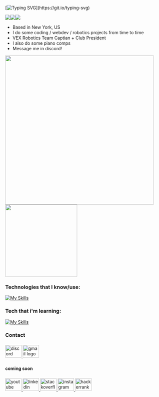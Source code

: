 
[![Typing SVG](https://readme-typing-svg.herokuapp.com?font=Chivo+Mono&weight=200&size=30&duration=700&pause=300&color=80BDF7&background=182431&vCenter=true&multiline=true&repeat=false&random=false&width=875&height=245&lines=Hi!+I'm+Ray+%7C+%E5%93%88%E5%96%BD%EF%BC%81%E6%88%91%E5%8F%AB%E5%94%90%E7%91%9E;15%2C+soph+year+HS+%7C+Dev.+%2B+Piano+%2B+Research;Python+%2B+Java+%2B+CPP;Studying+for+USACO+and+learning+ReactJS;%E4%BC%9A%E8%AF%B4%E4%B8%AD%E6%96%87++(%E7%AE%80%E4%BD%93only);message+me!+%E7%BB%99%E6%88%91%E5%8F%91%E6%B6%88%E6%81%AF!)](https://git.io/typing-svg)

<!-- [![Typing SVG](https://readme-typing-svg.herokuapp.com?font=Chivo+Mono&weight=200&size=40&duration=4000&pause=1000&color=A0C3DC&width=435&height=102&lines=Hi!+I'm+Ray;%E4%BD%A0%E5%A5%BD%EF%BC%81%E6%88%91%E5%8F%AB%E5%94%90%E7%91%9E;Student+%2B+Developer+%2B+Pianist+%2B+Engineer;Python+%2B+Java+%2B+CPP+;%E4%BC%9A%E8%AF%B4%E4%B8%AD%E6%96%87%EF%BC%88%E7%AE%80%E4%BD%93%EF%BC%89;Message+me!++%E7%BB%99%E6%88%91%E5%8F%91%E6%B6%88%E6%81%AF%EF%BC%81)](https://git.io/typing-svg) -->


<section>
<img src="https://komarev.com/ghpvc/?username=Ray0716&color=blueviolet&style=for-the-badge" style="float:left">
<img src="https://img.shields.io/github/followers/Ray0716?style=for-the-badge" style="float:left">
<img src="https://img.shields.io/github/last-commit/Ray0716/Ray0716?style=for-the-badge" style="float:left">
</section>

<br>

<div styles="display:inline-block">


* Based in New York, US <br>
* I do some coding / webdev / robotics projects from time to time <br>
* VEX Robotics Team Captian + Club President <br>
* I also do some piano comps<br>
* Message me in discord!<br>

  


  
</div>

<img src="http://github-profile-summary-cards.vercel.app/api/cards/profile-details?username=Ray0716&theme=transparent" width="475"/> <img src="http://github-profile-summary-cards.vercel.app/api/cards/productive-time?username=Ray0716&theme=transparent&utcOffset=8" width="230"/>

### Technologies that I know/use:

[![My Skills](https://skillicons.dev/icons?i=python,java,html,css,arduino,github,git,stackoverflow,md,vscode,unity)](https://skillicons.dev)

### Tech that i'm learning:

[![My Skills](https://skillicons.dev/icons?i=js,cpp,cs,nodejs,express)](https://skillicons.dev)





<h3 align="left">Contact</h3>

###

<div align="left">
  <a href="https://discord.com/users/866143814698532894" target="_blank">
    <img src="https://raw.githubusercontent.com/maurodesouza/profile-readme-generator/master/src/assets/icons/social/discord/default.svg" width="52" height="40" alt="discord logo"  />
  </a>
  <a href="https://mailto:raytang11792@gmail.com" target="_blank">
    <img src="https://raw.githubusercontent.com/maurodesouza/profile-readme-generator/master/src/assets/icons/social/gmail/default.svg" width="52" height="40" alt="gmail logo"  />
  </a>
</div>

###

<h4 align="left">coming soon</h4>

###

<div align="left">
  <a href="https://example.com" target="_blank">
    <img src="https://raw.githubusercontent.com/maurodesouza/profile-readme-generator/master/src/assets/icons/social/youtube/default.svg" width="52" height="40" alt="youtube logo"  />
  </a>
  <a href="https://example.com" target="_blank">
    <img src="https://raw.githubusercontent.com/maurodesouza/profile-readme-generator/master/src/assets/icons/social/linkedin/default.svg" width="52" height="40" alt="linkedin logo"  />
  </a>
  <a href="https://example.com" target="_blank">
    <img src="https://raw.githubusercontent.com/maurodesouza/profile-readme-generator/master/src/assets/icons/social/stackoverflow/default.svg" width="52" height="40" alt="stackoverflow logo"  />
  </a>
  <a href="https://example.com" target="_blank">
    <img src="https://raw.githubusercontent.com/maurodesouza/profile-readme-generator/master/src/assets/icons/social/instagram/default.svg" width="52" height="40" alt="instagram logo"  />
  </a>
  <a href="https://example.com" target="_blank">
    <img src="https://raw.githubusercontent.com/maurodesouza/profile-readme-generator/master/src/assets/icons/social/hackerrank/default.svg" width="52" height="40" alt="hackerrank logo"  />
  </a>
</div>

###




<!---
Ray0716/Ray0716 is a ✨ special ✨ repository because its `README.md` (this file) appears on your GitHub profile.
You can click the Preview link to take a look at your changes.
--->
